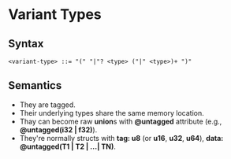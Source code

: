 # Variant Types

## Syntax

```
<variant-type> ::= "(" "|"? <type> ("|" <type>)+ ")"
```

## Semantics

- They are tagged.
- Their underlying types share the same memory location.
- Thay can become raw **union**s with **@untagged** attribute (e.g., **@untagged(i32 | f32)**).
- They're normally structs with **tag: u8** (or **u16**, **u32**, **u64**), **data: @untagged(T1 | T2 | ...| TN)**.
